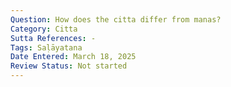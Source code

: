 ```yaml
---
Question: How does the citta differ from manas?
Category: Citta
Sutta References: -
Tags: Saḷāyatana
Date Entered: March 18, 2025
Review Status: Not started
---
```

